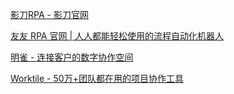 



[影刀RPA - 影刀官网](https://www.winrobot360.com/)

[友友 RPA 官网 | 人人都能轻松使用的流程自动化机器人](https://www.yoyorpa.com/)

[明雀 - 连接客户的数字协作空间](https://www.mingque.com/)

[Worktile - 50万+团队都在用的项目协作工具](https://worktile.com/)

